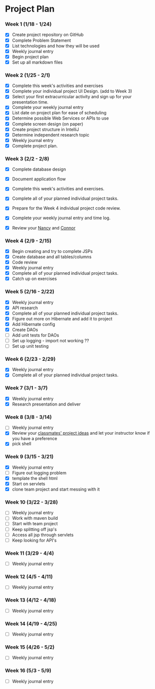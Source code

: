 # Project Plan

### Week 1 (1/18 - 1/24)
- [X] Create project repository on GitHub
- [X] Complete Problem Statement
- [X] List technologies and how they will be used
- [X] Weekly journal entry
- [X] Begin project plan
- [X] Set up all markdown files

### Week 2 (1/25 - 2/1)
- [X] Complete this week's activities and exercises 
- [X] Complete your individual project UI Design. (add to Week 3)
- [X] Select your first extracurricular activity and sign up for your presentation time.
- [X] Complete your weekly journal entry
- [X] List date on project plan for ease of scheduling
- [X] Determine possible Web Services or APIs to use
- [X] Complete screen design (on paper)
- [X] Create project structure in IntelliJ
- [X] Determine independent research topic
- [X] Weekly journal entry
- [X] Complete project plan.

### Week 3 (2/2 - 2/8)
- [x] Complete database design
- [x] Document application flow
- [X] Complete this week's activities and exercises. 
- [x] Complete all of your planned individual project tasks.
- [x] Prepare for the Week 4 individual project code review.
- [x] Complete your weekly journal entry and time log.
- [x] Review your [Nancy](https://github.com/MadJavaEntSpring2016/IndividualProject/blob/master/Projects.md) and [Connor]()


### Week 4 (2/9 - 2/15)
- [x] Begin creating and try to complete JSPs
- [x] Create database and all tables/columns
- [x] Code review
- [x] Weekly journal entry
- [x] Complete all of your planned individual project tasks.
- [x] Catch up on exercises

### Week 5 (2/16 - 2/22)
- [x] Weekly journal entry
- [x] API research
- [x] Complete all of your planned individual project tasks.
- [x] Figure out more on Hibernate and add it to project
- [X] Add Hibernate config
- [X] Create DAOs
- [ ] Add unit tests for DAOs
- [ ] Set up logging - import not working ??
- [ ] Set up unit testing

### Week 6 (2/23 - 2/29)
- [x] Weekly journal entry
- [x] Complete all of your planned individual project tasks.

### Week 7 (3/1 - 3/7)
- [x] Weekly journal entry
- [x] Research presentation and deliver

### Week 8 (3/8 - 3/14)
- [ ] Weekly journal entry
- [x] Review your [classmates' project ideas](https://github.com/MadJavaEntSpring2016/IndividualProject/blob/master/Projects.md) and let your instructor know if you have a preference 
- [x] pick shell

### Week 9 (3/15 - 3/21)
- [x] Weekly journal entry
- [ ] Figure out logging problem
- [x] template the shell html
- [x] Start on servlets
- [x] clone team project and start messing with it

### Week 10 (3/22 - 3/28)
- [ ] Weekly journal entry
- [ ] Work with maven build
- [ ] Start with team project
- [ ] Keep splitting off jsp's
- [ ] Access all jsp through servlets
- [ ] Keep looking for API's
 
### Week 11 (3/29 - 4/4)
- [ ] Weekly journal entry

### Week 12 (4/5 - 4/11)
- [ ] Weekly journal entry
 
### Week 13 (4/12 - 4/18)
- [ ] Weekly journal entry

### Week 14 (4/19 - 4/25)
- [ ] Weekly journal entry
 
### Week 15 (4/26 - 5/2)
- [ ] Weekly journal entry

### Week 16 (5/3 - 5/9)
- [ ] Weekly journal entry
